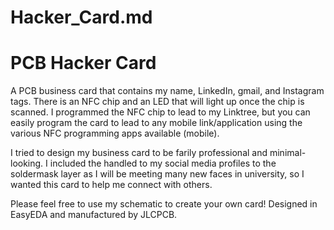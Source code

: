 # Hacker_Card.md

# PCB Hacker Card

A PCB business card that contains my name, LinkedIn, gmail, and Instagram tags. There is an NFC chip and an LED that will light up once the chip is scanned. I programmed the NFC chip to lead to my Linktree, but you can easily program the card to lead to any mobile link/application using the various NFC programming apps available (mobile).


I tried to design my business card to be farily professional and minimal-looking. I included the handled to my social media profiles to the soldermask layer as I will be meeting many new faces in university, so I wanted this card to help me connect with others.

Please feel free to use my schematic to create your own card! Designed in EasyEDA and manufactured by JLCPCB.
